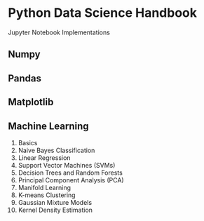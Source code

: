 # Python Data Science Handbook

Jupyter Notebook Implementations

## Numpy

## Pandas

## Matplotlib

## Machine Learning
  1. Basics
  2. Naive Bayes Classification
  3. Linear Regression
  4. Support Vector Machines (SVMs)
  5. Decision Trees and Random Forests
  6. Principal Component Analysis (PCA)
  7. Manifold Learning
  8. K-means Clustering
  9. Gaussian Mixture Models
  10. Kernel Density Estimation
  
